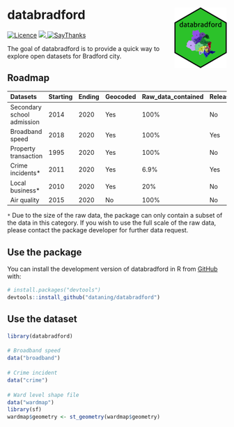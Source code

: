 
<!-- README.md is generated from README.Rmd. Please edit that file -->

# databradford <img src="man/figures/logo.png" align="right" />

<!-- badges: start -->
</tr>
</thead>
<tbody>
<tr class="odd">
<td align="left">
<a href="https://opensource.org/licenses/MIT"><img src="https://img.shields.io/badge/License-MIT-yellow.svg" alt="Licence"></a>
</td>
<td align="left">
<a href="https://codecov.io/gh/dataning/databradford">
<img src="https://codecov.io/gh/dataning/databradford/branch/master/graph/badge.svg?token=W1J9I2X338"/>
</a>
</td>
</tr>
<tr class="odd">
<td align="left">
<a href="https://saythanks.io/to/datalulu%40gmail.com"><img src="https://img.shields.io/badge/Say%20Thanks-!-1EAEDB.svg" alt="SayThanks"></a>
</td>
</tr>
</tbody>
</table>

<br>

<!-- badges: end -->

The goal of databradford is to provide a quick way to explore open
datasets for Bradford city.

## Roadmap

| Datasets                   | Starting | Ending | Geocoded | Raw\_data\_contained | Released |
|:---------------------------|:---------|:-------|:---------|:---------------------|:---------|
| Secondary school admission | 2014     | 2020   | Yes      | 100%                 | No       |
| Broadband speed            | 2018     | 2020   | Yes      | 100%                 | Yes      |
| Property transaction       | 1995     | 2020   | Yes      | 100%                 | No       |
| Crime incidents\*          | 2011     | 2020   | Yes      | 6.9%                 | Yes      |
| Local business\*           | 2010     | 2020   | Yes      | 20%                  | No       |
| Air quality                | 2015     | 2020   | No       | 100%                 | No       |

`*` Due to the size of the raw data, the package can only contain a
subset of the data in this category. If you wish to use the full scale
of the raw data, please contact the package developer for further data
request.

## Use the package

You can install the development version of databradford in R from
[GitHub](https://github.com/) with:

``` r
# install.packages("devtools")
devtools::install_github("dataning/databradford")
```

## Use the dataset

``` r
library(databradford)

# Broadband speed
data("broadband")

# Crime incident
data("crime")

# Ward level shape file
data("wardmap")
library(sf)
wardmap$geometry <- st_geometry(wardmap$geometry)
```
